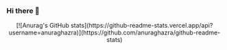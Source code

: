 ### Hi there 👋

<p align="center">[![Anurag's GitHub stats](https://github-readme-stats.vercel.app/api?username=anuraghazra)](https://github.com/anuraghazra/github-readme-stats)</p>
